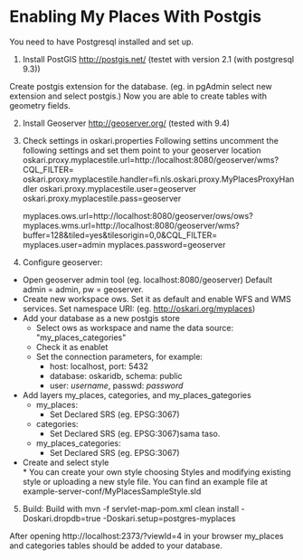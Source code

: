 # Enabling My Places With Postgis

You need to have Postgresql installed and set up.

1) Install PostGIS http://postgis.net/ (testet with version 2.1 (with postgresql 9.3))

Create postgis extension for the database. 
(eg. in pgAdmin select new extension and select postgis.)
Now you are able to create tables with geometry fields.

2) Install Geoserver http://geoserver.org/ (tested with 9.4)

3) Check settings in oskari.properties 
	Following settins uncomment the following settings and set them point to your geoserver location
	oskari.proxy.myplacestile.url=http://localhost:8080/geoserver/wms?CQL_FILTER=
	oskari.proxy.myplacestile.handler=fi.nls.oskari.proxy.MyPlacesProxyHandler 
	oskari.proxy.myplacestile.user=geoserver
	oskari.proxy.myplacestile.pass=geoserver

	myplaces.ows.url=http://localhost:8080/geoserver/ows/ows?
	myplaces.wms.url=http://localhost:8080/geoserver/wms?buffer=128&tiled=yes&tilesorigin=0,0&CQL_FILTER=
	myplaces.user=admin
	myplaces.password=geoserver


4) Configure geoserver: 
 * Open geoserver admin tool (eg. localhost:8080/geoserver) Default admin = admin,  pw = geoserver.
 * Create new workspace ows. Set it as default and enable WFS and WMS services. Set namespace URI: (eg. http://oskari.org/myplaces)
 * Add your database as a new postgis store
 	* Select ows as workspace and name the data source: "my_places_categories" 
 	* Check it as enablet
	* Set the connection parameters, for example: 
		* host: localhost, port: 5432
		* database: oskaridb, schema: public
		* user: *username*, passwd: *password* 
 * Add layers my_places, categories, and my_places_gategories
 	* my_places:
		* Set Declared SRS (eg. EPSG:3067)
	* categories:
		* Set Declared SRS (eg. EPSG:3067)sama taso.
	* my_places_categories:
		* Set Declared SRS (eg. EPSG:3067)
 * Create and select style		
 		* You can create your own style choosing Styles and modifying existing style or uploading a new style file. You can find an example file at example-server-conf/MyPlacesSampleStyle.sld


5) Build: 
Build with
 mvn -f servlet-map-pom.xml clean install -Doskari.dropdb=true -Doskari.setup=postgres-myplaces

After opening  http://localhost:2373/?viewId=4 in your browser my_places and categories tables should be added to your database.

